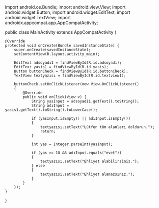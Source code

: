 
import android.os.Bundle;
import android.view.View;
import android.widget.Button;
import android.widget.EditText;
import android.widget.TextView;
import androidx.appcompat.app.AppCompatActivity;

public class MainActivity extends AppCompatActivity {

    @Override
    protected void onCreate(Bundle savedInstanceState) {
        super.onCreate(savedInstanceState);
        setContentView(R.layout.activity_main);

        EditText adsoyadi1 = findViewById(R.id.adsoyadi);
        EditText yasis1 = findViewById(R.id.yasis);
        Button buttonCheck = findViewById(R.id.buttonCheck);
        TextView textyazısı = findViewById(R.id.textview1);

        buttonCheck.setOnClickListener(new View.OnClickListener()
        {
            @Override
            public void onClick(View v) {
                String yasInput = adsoyadi1.getText().toString();
                String adıInput = yasis1.getText().toString().toLowerCase();

                if (yasInput.isEmpty() || adıInput.isEmpty())
                {
                    textyazısı.setText("Lütfen tüm alanları doldurun.");
                    return;
                }

                int yas = Integer.parseInt(yasInput);

                if (yas >= 18 && adıInput.equals("evet"))
                {
                    textyazısı.setText("Ehliyet alabilirsiniz.");
                } else
                {
                    textyazısı.setText("Ehliyet alamazsınız.");
                }
            }
        });
    }
}

